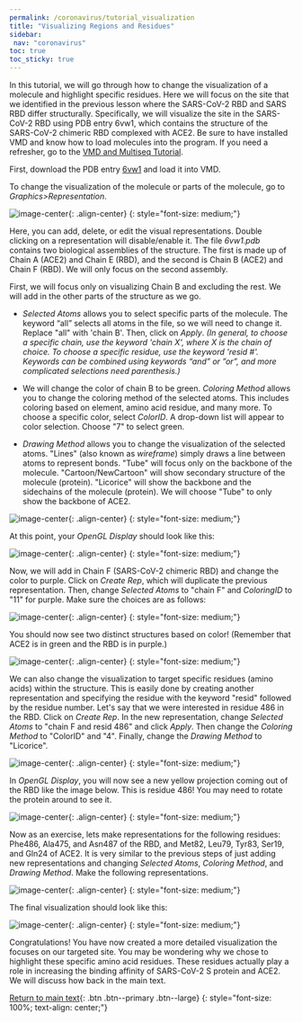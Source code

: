 ```yaml
---
permalink: /coronavirus/tutorial_visualization
title: "Visualizing Regions and Residues"
sidebar: 
 nav: "coronavirus"
toc: true
toc_sticky: true
---
```


In this tutorial, we will go through how to change the visualization of a molecule and highlight specific residues. Here we will focus on the site that we identified in the previous lesson where the SARS-CoV-2 RBD and SARS RBD differ structurally. Specifically, we will visualize the site in the SARS-CoV-2 RBD using PDB entry 6vw1, which contains the structure of the SARS-CoV-2 chimeric RBD complexed with ACE2. Be sure to have installed VMD and know how to load molecules into the program. If you need a refresher, go to the <a href="tutorial_multiseq" target="_blank">VMD and Multiseq Tutorial</a>.

First, download the PDB entry <a href="https://www.rcsb.org/structure/6vw1" target="_blank">6vw1</a> and load it into VMD.

To change the visualization of the molecule or parts of the molecule, go to *Graphics>Representation*. 

![image-center](../assets/images/Ridge4.png){: .align-center}
{: style="font-size: medium;"}

Here, you can add, delete, or edit the visual representations. Double clicking on a representation will disable/enable it. The file *6vw1.pdb* contains two biological assemblies of the structure. The first is made up of Chain A (ACE2) and Chain E (RBD), and the second is Chain B (ACE2) and Chain F (RBD). We will only focus on the second assembly. 

First, we will focus only on visualizing Chain B and excluding the rest. We will add in the other parts of the structure as we go.

* *Selected Atoms* allows you to select specific parts of the molecule. The keyword “all” selects all atoms in the file, so we will need to change it. Replace "all" with 'chain B'. Then, click on *Apply*. *(In general, to choose a specific chain, use the keyword 'chain X', where X is the chain of choice. To choose a specific residue, use the keyword 'resid #'. Keywords can be combined using keywords “and” or ”or”, and more complicated selections need parenthesis.)*

* We will change the color of chain B to be green. *Coloring Method* allows you to change the coloring method of the selected atoms. This includes coloring based on element, amino acid residue, and many more. To choose a specific color, select *ColorID*. A drop-down list will appear to color selection. Choose "7" to select green.

* *Drawing Method* allows you to change the visualization of the selected atoms. "Lines" (also known as *wireframe*) simply draws a line between atoms to represent bonds. "Tube" will focus only on the backbone of the molecule. "Cartoon/NewCartoon" will show secondary structure of the molecule (protein). "Licorice" will show the backbone and the sidechains of the molecule (protein). We will choose "Tube" to only show the backbone of ACE2.

![image-center](../assets/images/Ridge5.png){: .align-center}
{: style="font-size: medium;"}

At this point, your *OpenGL Display* should look like this:

![image-center](../assets/images/Ridge6.png){: .align-center}
{: style="font-size: medium;"}

Now, we will add in Chain F (SARS-CoV-2 chimeric RBD) and change the color to purple. Click on *Create Rep*, which will duplicate the previous representation. Then, change *Selected Atoms* to "chain F" and *ColoringID* to "11" for purple. Make sure the choices are as follows:

![image-center](../assets/images/Ridge7.png){: .align-center}
{: style="font-size: medium;"}

You should now see two distinct structures based on color! (Remember that ACE2 is in green and the RBD is in purple.)

![image-center](../assets/images/Ridge8.png){: .align-center}
{: style="font-size: medium;"}

We can also change the visualization to target specific residues (amino acids) within the structure. This is easily done by creating another representation and specifying the residue with the keyword "resid" followed by the residue number. Let's say that we were interested in residue 486 in the RBD. Click on *Create Rep*. In the new representation, change *Selected Atoms* to "chain F and resid 486" and click *Apply*. Then change the *Coloring Method* to "ColorID" and "4". Finally, change the *Drawing Method* to "Licorice".

![image-center](../assets/images/Ridge8-1.png){: .align-center}
{: style="font-size: medium;"}

In *OpenGL Display*, you will now see a new yellow projection coming out of the RBD like the image below. This is residue 486! You may need to rotate the protein around to see it.

![image-center](../assets/images/Ridge8-2.png){: .align-center}
{: style="font-size: medium;"}

Now as an exercise, lets make representations for the following residues: Phe486, Ala475, and Asn487 of the RBD, and Met82, Leu79, Tyr83, Ser19, and Gln24 of ACE2. It is very similar to the previous steps of just adding new representations and changing *Selected Atoms*, *Coloring Method*, and *Drawing Method*. Make the following representations.

![image-center](../assets/images/Ridge9.png){: .align-center}
{: style="font-size: medium;"}

The final visualization should look like this:

![image-center](../assets/images/Ridge10.png){: .align-center}
{: style="font-size: medium;"}

Congratulations! You have now created a more detailed visualization the focuses on our targeted site. You may be wondering why we chose to highlight these specific amino acid residues. These residues actually play a role in increasing the binding affinity of SARS-CoV-2 S protein and ACE2. We will discuss how back in the main text.

[Return to main text](structural_diff){: .btn .btn--primary .btn--large}
{: style="font-size: 100%; text-align: center;"}

